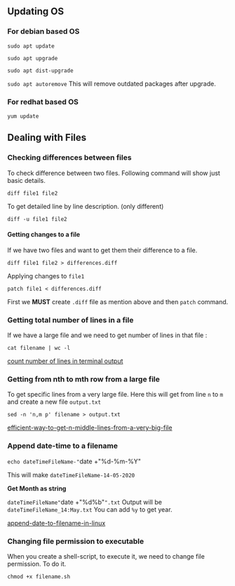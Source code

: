 ## Updating OS

### For debian based OS

`sudo apt update`

`sudo apt upgrade`

`sudo apt dist-upgrade`

`sudo apt autoremove`   This will remove outdated packages after upgrade.


### For redhat based OS

`yum update`


## Dealing with Files

### Checking differences between files

To check difference between two files. Following command will show just basic details.

`diff file1 file2`

To get detailed line by line description. (only different)

`diff -u file1 file2`

#### Getting changes to a file

If we have two files and want to get them their difference to a file.

`diff file1 file2 > differences.diff`

Applying changes to `file1`

`patch file1 < differences.diff`

First we **MUST** create `.diff` file as mention above and then `patch` command.

### Getting total number of lines in a file

If we have a large file and we need to get number of lines in that file :

`cat filename | wc -l`

[count number of lines in terminal output](https://stackoverflow.com/questions/12457457/count-number-of-lines-in-terminal-output)

### Getting from nth to mth row from a large file

To get specific lines from a very large file. Here this will get from line `n` to `m` and create a new file `output.txt`

`sed -n 'n,m p' filename > output.txt`

[efficient-way-to-get-n-middle-lines-from-a-very-big-file](https://stackoverflow.com/questions/20465034/efficient-way-to-get-n-middle-lines-from-a-very-big-file)

### Append date-time to a filename

`echo dateTimeFileName-"`date +"%d-%m-%Y"` `

This will make `dateTimeFileName-14-05-2020`

**Get Month as string**

`dateTimeFileName"`date +"%d%b"`".txt` Output will be `dateTimeFileName_14:May.txt`
You can add `%y` to get year.

[append-date-to-filename-in-linux](https://stackoverflow.com/questions/1795678/append-date-to-filename-in-linux)

### Changing file permission to executable

When you create a shell-script, to execute it, we need to change file permission. To do it.

`chmod +x filename.sh`
